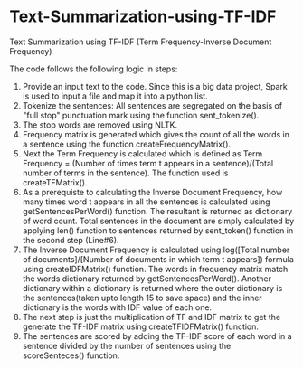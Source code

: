 # Text-Summarization-using-TF-IDF
Text Summarization using TF-IDF (Term Frequency-Inverse Document Frequency)

The code follows the following logic in steps:
1. Provide an input text to the code. Since this is a big data project, Spark is used to input a file and map it into a python list.
2. Tokenize the sentences: All sentences are segregated on the basis of "full stop" punctuation mark using the function sent_tokenize().
3. The stop words are removed using NLTK.
4. Frequency matrix is generated which gives the count of all the words in a sentence using the function createFrequencyMatrix().
5. Next the Term Frequency is calculated which is defined as Term Frequency = (Number of times term t appears in a sentence)/(Total number of terms in the sentence). The function used is createTFMatrix().
6. As a prerequiste to calculating the Inverse Document Frequency, how many times word t appears in all the sentences is calculated using getSentencesPerWord() function. The resultant is returned as dictionary of word count. Total sentences in the document are simply calculated by applying len() function to sentences returned by sent_token() function in the second step (Line#6).
7. The Inverse Document Frequency is calculated using log([Total number of documents]/[Number of documents in which term t appears]) formula using createIDFMatrix() function. The words in frequency matrix match the words dictionary returned by getSentencesPerWord(). Another dictionary within a dictionary is returned where the outer dictionary is the sentences(taken upto length 15 to save space) and the inner dictionary is the words with IDF value of each one.
8. The next step is just the multiplication of TF and IDF matrix to get the generate the TF-IDF matrix using createTFIDFMatrix() function.
9. The sentences are scored by adding the TF-IDF score of each word in a sentence divided by the number of sentences using the scoreSenteces() function.
